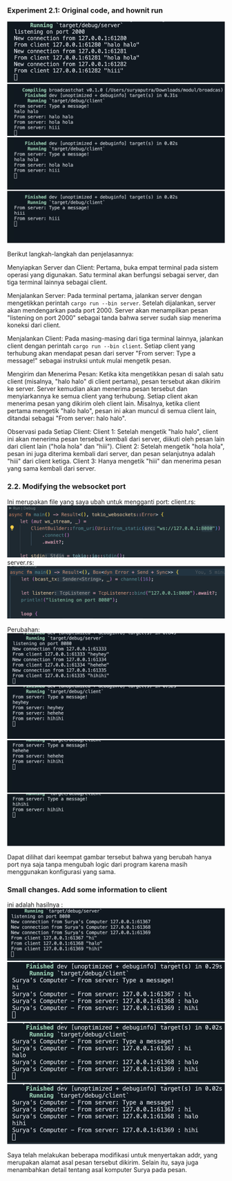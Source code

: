 ### Experiment 2.1: Original code, and hownit run
![alt text](image.png)
![alt text](image-1.png)
![alt text](image-2.png)
![alt text](image-3.png)

Berikut langkah-langkah dan penjelasannya:

Menyiapkan Server dan Client:
Pertama, buka empat terminal pada sistem operasi yang digunakan. Satu terminal akan berfungsi sebagai server, dan tiga terminal lainnya sebagai client.

Menjalankan Server:
Pada terminal pertama, jalankan server dengan mengetikkan perintah `cargo run --bin server`.
Setelah dijalankan, server akan mendengarkan pada port 2000. Server akan menampilkan pesan "listening on port 2000" sebagai tanda bahwa server sudah siap menerima koneksi dari client.

Menjalankan Client:
Pada masing-masing dari tiga terminal lainnya, jalankan client dengan perintah `cargo run --bin client`.
Setiap client yang terhubung akan mendapat pesan dari server "From server: Type a message!" sebagai instruksi untuk mulai mengetik pesan.

Mengirim dan Menerima Pesan:
Ketika kita mengetikkan pesan di salah satu client (misalnya, "halo halo" di client pertama), pesan tersebut akan dikirim ke server.
Server kemudian akan menerima pesan tersebut dan menyiarkannya ke semua client yang terhubung.
Setiap client akan menerima pesan yang dikirim oleh client lain. Misalnya, ketika client pertama mengetik "halo halo", pesan ini akan muncul di semua client lain, ditandai sebagai "From server: halo halo".

Observasi pada Setiap Client:
Client 1: Setelah mengetik "halo halo", client ini akan menerima pesan tersebut kembali dari server, diikuti oleh pesan lain dari client lain ("hola hola" dan "hiii").
Client 2: Setelah mengetik "hola hola", pesan ini juga diterima kembali dari server, dan pesan selanjutnya adalah "hiii" dari client ketiga.
Client 3: Hanya mengetik "hiii" dan menerima pesan yang sama kembali dari server.

### 2.2. Modifying the websocket port
Ini merupakan file yang saya ubah untuk mengganti port:
client.rs:
![alt text](image-8.png)
server.rs:
![alt text](image-9.png)

Perubahan:
![alt text](image-4.png)
![alt text](image-5.png)
![alt text](image-6.png)
![alt text](image-7.png)

Dapat dilihat dari keempat gambar tersebut bahwa yang berubah hanya port nya saja tanpa mengubah logic dari program karena masih menggunakan konfigurasi yang sama.

### Small changes. Add some information to client

ini adalah hasilnya :
![alt text](image-10.png)
![alt text](image-11.png)
![alt text](image-12.png)
![alt text](image-13.png)

Saya telah melakukan beberapa modifikasi untuk menyertakan addr, yang merupakan alamat asal pesan tersebut dikirim. Selain itu, saya juga menambahkan detail tentang asal komputer Surya pada pesan.